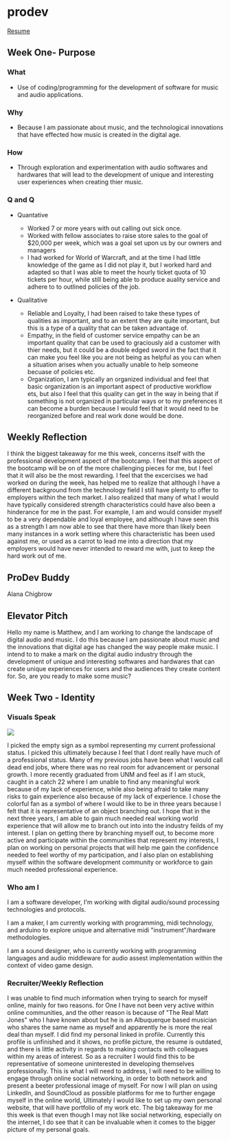 # prodev

[Resume](MatthewJonesResume.pdf)




## Week One- Purpose

### What
  * Use of coding/programming for the development of software for music and audio applications. 
  
### Why

 * Because I am passionate about music, and the technological innovations that have effected how music is created in the digital age.

### How 

 * Through exploration and experimentation with audio softwares and hardwares that will lead to the development of unique and interesting user experiences when creating thier music.  

### Q and Q

 * Quantative 
   * Worked 7 or more years with out calling out sick once.  
   * Worked with fellow associates to raise store sales to the goal of $20,000 per week, which was a goal set upon us by our      owners and managers
   * I had worked for World of Warcraft, and at the time I had little knowledge of the game as I did not play it, but I worked hard and adapted so that I was able to meet the hourly ticket quota of 10 tickets per hour, while still being able to produce auality service and adhere to to outlined policies of the job.
   
 * Qualitative 
   * Reliable and Loyalty, I had been raised to take these types of qualities as important, and to an extent they are quite important, but this is a type of a quality that can be taken advantage of.  
   * Empathy, in the field of customer service empathy can be an important quality that can be used to graciously aid a customer 
   with thier needs, but it could be a double edged sword in the fact that it can make you feel like you are not being as helpful as you can when a situation arises when you actually unable to help someone becuase of policies etc.
   * Organization, I am typically an organized individual and feel that basic organization is an important aspect of productive workflow ets, but also I feel that this quality can get in the way in being that if something is not organized in particular ways or to my preferences it can become a burden because I would feel that it would need to be reorganized before and real work done would be done. 


## Weekly Reflection 

I think the biggest takeaway for me this week, concerns itself with the professional development aspect of the bootcamp.  I feel that this aspect of the bootcamp will be on of the more challenging pieces for me, but I feel that it will also be the most rewarding.  I feel that the excercises we had worked on during the week, has helped me to realize that although I have a different background from the technology field I still have plenty to offer to employers within the tech market.  I also realized that many of what I would have typically considered strength characteristics could have also been a hinderance for me in the past. For example, I am and would consider myself to be a very dependable and loyal employee, and although I have seen this as a strength I am now able to see that there have more than likely been many instances in a work setting where this characteristic has been used against me, or used as a carrot to lead me into a direction that my employers would have never intended to reward me with, just to keep the hard work out of me.  


## ProDev Buddy 

Alana Chigbrow

## Elevator Pitch 

Hello my name is Matthew, and I am working to change the landscape of digital audio and music.  I do this because I am passionate about music and the innovations that digital age has changed the way people make music.  I intend to to make a mark on the digital audio industry through the development of unique and interesting softwares and hardwares that can create unique experiences for users and the audiences they create content for.  So, are you ready to make some music?




## Week Two - Identity


### Visuals Speak

![](VisualsSpeak.jpg)

I picked the empty sign as a symbol representing my current professional status.  I picked this ultimately because I feel that I 
dont really have much of a professional status.  Many of my previous jobs have been what I would call dead end jobs, where there was no real room for advancement or personal growth.  I more recently graduated from UNM and feel as if I am stuck, caught in a catch 22 where I am unable to find any meaningful work because of my lack of experience, while also being afraid to take many risks to gain experience also because of my lack of experience.  I chose the colorful fan as a symbol of where I would like to 
be in three years because I felt that it is representative of an object branching out. I hope that in the next three years, I am able to gain much needed real working world experience that will allow me to branch out into into the industry feilds of my interest.  I plan on getting there by branching myself out, to become more active and participate within the communities that represent my interests, I plan on working on personal projects that will help me gain the confidence needed to feel worthy of my participation, and I also plan on establishing myself within the software development community or workforce to gain much needed professional experience.   

### Who am I 

I am a software developer, I'm working with digital audio/sound processing technologies and protocols.

I am a maker, I am currently working with programming, midi technology, and arduino to explore unique and alternative
midi "instrument"/hardware methodologies. 

I am a sound designer, who is currently working with programming languages and audio middleware for audio assest implementation 
within the context of video game design.  



### Recruiter/Weekly Reflection

I was unable to find much information when trying to search for myself online, mainly for two reasons.  for One I have not been very active within online communities, and the other reason is because of "The Real Matt Jones" who I have known about but he is an Albuquerque based musician who shares the same name as myself and apparently he is more the real deal than myself.  I did find my personal linked in profile.  Currently this profile is unfinished and it shows, no profile picture, the resume is outdated, and there is little activity in regards to making contacts with colleagues within my areas of interest.  So as a recruiter I would find this to be representative of someone uninterested in developing themselves professionally.  This is what I will need to address, I will need to be willing to engage through online social networking, in order to both network and present a beeter professional image of myself.  For now I will plan on using LinkedIn, and SoundCloud as possible platforms for me to further engage myself in the online world, Ultimately I would like to set up my own personal website, that will have portfolio of my work etc.  The big takeaway for me this week is that even though I may not like social networking, especially on the internet, I do see that it can be invaluable when it comes to the bigger picture of my personal goals.  
